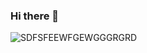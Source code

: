 ### Hi there 👋
![SDFSFEEWFGEWGGGRGRD](https://github.com/hackersito777/hackersito777/assets/51102070/f070d39e-aed4-47c4-9d9c-abdbf4091e39)




<!--
**hackersito777/hackersito777** is a ✨ _special_ ✨ repository because its `README.md` (this file) appears on your GitHub profile.

Here are some ideas to get you started:

- 🔭 I’m currently working on ...
- 🌱 I’m currently learning ...
- 👯 I’m looking to collaborate on ...
- 🤔 I’m looking for help with ...
- 💬 Ask me about ...
- 📫 How to reach me: ...
- 😄 Pronouns: ...
- ⚡ Fun fact: ...
-->
